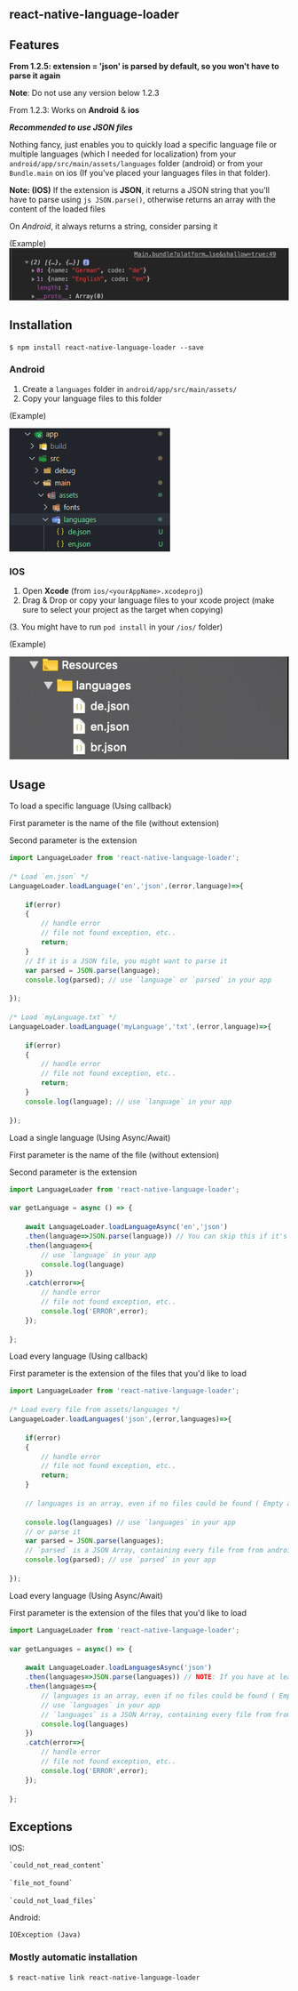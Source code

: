 
## react-native-language-loader

## Features

**From 1.2.5: extension = 'json' is parsed by default, so you won't have to parse it again** 

**Note**: Do not use any version below 1.2.3

From 1.2.3:
Works on **Android** & **ios**

***Recommended to use JSON files***

Nothing fancy, just enables you to quickly load a specific language file or multiple languages (which I needed for localization) from your `android/app/src/main/assets/languages` folder (android) or from your `Bundle.main` on ios (If you've placed your languages files in that folder).

**Note: (IOS)** If the extension is **JSON**, it returns a JSON string that you'll have to parse using ```js JSON.parse()```, otherwise returns an array with the content of the loaded files

On *Android*, it always returns a string, consider parsing it

(Example)
<img src="/screenshots/jsonResult.png" />

## Installation

`$ npm install react-native-language-loader --save`

### Android

1. Create a `languages` folder in `android/app/src/main/assets/`
2. Copy your language files to this folder

(Example)

<img src="/screenshots/fs.png"/>

### IOS

1. Open **Xcode** (from `ios/<yourAppName>.xcodeproj`)
2. Drag & Drop or copy your language files to your xcode project (make sure to select your project as the target when copying)

(3. You might have to run ```pod install``` in your `/ios/` folder)

(Example)

<img src="/screenshots/fs2.png"/>

## Usage

To load a specific language (Using callback)

First parameter is the name of the file (without extension)

Second parameter is the extension
```js
import LanguageLoader from 'react-native-language-loader';

/* Load `en.json` */
LanguageLoader.loadLanguage('en','json',(error,language)=>{

    if(error)
    {
        // handle error
        // file not found exception, etc..
        return;
    }
    // If it is a JSON file, you might want to parse it
    var parsed = JSON.parse(language);
    console.log(parsed); // use `language` or `parsed` in your app
    
});

/* Load `myLanguage.txt` */
LanguageLoader.loadLanguage('myLanguage','txt',(error,language)=>{

    if(error)
    {
        // handle error
        // file not found exception, etc..
        return;
    }
    console.log(language); // use `language` in your app
    
});
```
Load a single language (Using Async/Await)

First parameter is the name of the file (without extension)

Second parameter is the extension
```js
import LanguageLoader from 'react-native-language-loader';

var getLanguage = async () => {

    await LanguageLoader.loadLanguageAsync('en','json')
    .then(language=>JSON.parse(language)) // You can skip this if it's not a json file
    .then(language=>{
        // use `language` in your app
        console.log(language)
    })
    .catch(error=>{
        // handle error
        // file not found exception, etc..
        console.log('ERROR',error);
    });
    
};

```
Load every language (Using callback)

First parameter is the extension of the files that you'd like to load

```js
import LanguageLoader from 'react-native-language-loader';

/* Load every file from assets/languages */
LanguageLoader.loadLanguages('json',(error,languages)=>{

    if(error)
    {
        // handle error
        // file not found exception, etc..
        return;
    }
    
    // languages is an array, even if no files could be found ( Empty array )
    
    console.log(languages) // use `languages` in your app
    // or parse it
    var parsed = JSON.parse(languages);
    // `parsed` is a JSON Array, containing every file from from android/app/src/main/assets/languages
    console.log(parsed); // use `parsed` in your app
    
});
```
Load every language (Using Async/Await)

First parameter is the extension of the files that you'd like to load

```js
import LanguageLoader from 'react-native-language-loader';

var getLanguages = async() => {

    await LanguageLoader.loadLanguagesAsync('json')
    .then(languages=>JSON.parse(languages)) // NOTE: If you have at least 1 file which is not JSON, skip this
    .then(languages=>{
        // languages is an array, even if no files could be found ( Empty array )
        // use `languages` in your app
        // `languages` is a JSON Array, containing every file from from android/app/src/main/assets/languages
        console.log(languages)
    })
    .catch(error=>{
        // handle error
        // file not found exception, etc..
        console.log('ERROR',error);
    });
    
};
```

## Exceptions

IOS:

    `could_not_read_content`
    
    `file_not_found`
    
    `could_not_load_files`
    
Android:

    IOException (Java)

### Mostly automatic installation

`$ react-native link react-native-language-loader`
